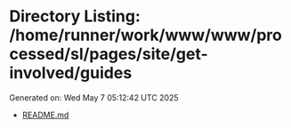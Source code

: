 # Directory Listing: /home/runner/work/www/www/processed/sl/pages/site/get-involved/guides
Generated on: Wed May  7 05:12:42 UTC 2025

- [README.md](README.md)
